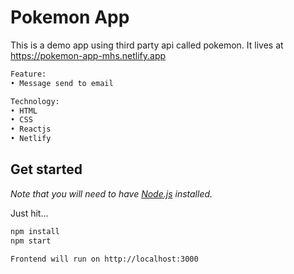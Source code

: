 # Pokemon App

This is a demo app using third party api called pokemon. It lives at https://pokemon-app-mhs.netlify.app

```bash
Feature:
• Message send to email

Technology:
• HTML
• CSS
• Reactjs
• Netlify
```

## Get started

_Note that you will need to have [Node.js](https://nodejs.org) installed._

Just hit...

```bash
npm install
npm start
```

```bash
Frontend will run on http://localhost:3000
```

